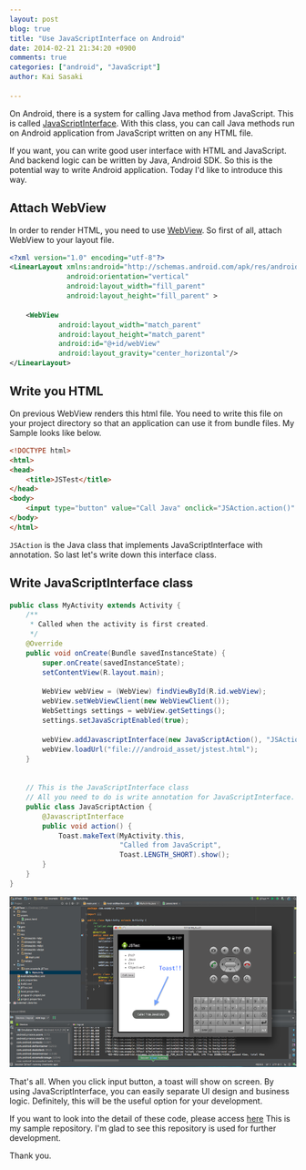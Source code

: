```yaml
---
layout: post
blog: true
title: "Use JavaScriptInterface on Android"
date: 2014-02-21 21:34:20 +0900
comments: true
categories: ["android", "JavaScript"]
author: Kai Sasaki

---
```


On Android, there is a system for calling Java method from JavaScript. This is called [JavaScriptInterface](http://developer.android.com/reference/android/webkit/JavascriptInterface.html).
With this class, you can call Java methods run on Android application from JavaScript written on any HTML file.

If you want, you can write good user interface with HTML and JavaScript. And backend logic can be written by Java, Android SDK.
So this is the potential way to write Android application. Today I'd like to introduce this way.

<!-- more -->

## Attach WebView

In order to render HTML, you need to use [WebView](http://developer.android.com/reference/android/webkit/WebView.html). 
So first of all, attach WebView to your layout file.

```xml
<?xml version="1.0" encoding="utf-8"?>
<LinearLayout xmlns:android="http://schemas.android.com/apk/res/android"
              android:orientation="vertical"
              android:layout_width="fill_parent"
              android:layout_height="fill_parent" >

    <WebView
            android:layout_width="match_parent"
            android:layout_height="match_parent"
            android:id="@+id/webView" 
			android:layout_gravity="center_horizontal"/>
</LinearLayout>
```

## Write you HTML

On previous WebView renders this html file. You need to write this file on your project directory so that an application can use it 
from bundle files. My Sample looks like below.

```html
<!DOCTYPE html>
<html>
<head>
    <title>JSTest</title>
</head>
<body>
    <input type="button" value="Call Java" onclick="JSAction.action()" />
</body>
</html>

```

`JSAction` is the Java class that implements JavaScriptInterface with annotation.
So last let's write down this interface class.


## Write JavaScriptInterface class


```java
public class MyActivity extends Activity {
    /**
     * Called when the activity is first created.
     */
    @Override
    public void onCreate(Bundle savedInstanceState) {
        super.onCreate(savedInstanceState);
        setContentView(R.layout.main);

        WebView webView = (WebView) findViewById(R.id.webView);
        webView.setWebViewClient(new WebViewClient());
        WebSettings settings = webView.getSettings();
        settings.setJavaScriptEnabled(true);

        webView.addJavascriptInterface(new JavaScriptAction(), "JSAction");
        webView.loadUrl("file:///android_asset/jstest.html");
    }


	// This is the JavaScriptInterface class
	// All you need to do is write annotation for JavaScriptInterface. 
    public class JavaScriptAction {
        @JavascriptInterface
        public void action() {
            Toast.makeText(MyActivity.this, 
			               "Called from JavaScript", 
						   Toast.LENGTH_SHORT).show();
        }
    }
}
```

![demo](/images/posts/2014-02-21-javascriptinterface-android/demo.png)

That's all. When you click input button, a toast will show on screen. 
By using JavaScriptInterface, you can easily separate UI design and business logic. 
Definitely, this will be the useful option for your development. 

If you want to look into the detail of these code, please access [here](https://github.com/Lewuathe/JavaScriptInterface-sample)
This is my sample repository. I'm glad to see this repository is used for further development. 

Thank you.
